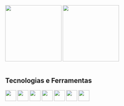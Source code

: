 <div>
  <img height="180em" src="https://github-readme-stats.vercel.app/api?username=nicolasandreidev&show_icons=true&theme=radical" />
  <img height="180em" src="https://github-readme-stats.vercel.app/api/top-langs/?username=nicolasandreidev&layout=compact&theme=radical" />
</div>
<br>
<div>
  <h2>Tecnologias e Ferramentas</h2>
  <img align="center" src="https://cdn.jsdelivr.net/gh/devicons/devicon/icons/html5/html5-original.svg" width="35" />
  <img align="center" src="https://cdn.jsdelivr.net/gh/devicons/devicon/icons/css3/css3-original.svg" width="35" />
  <img align="center" src="https://cdn.jsdelivr.net/gh/devicons/devicon/icons/javascript/javascript-original.svg" width="35" />
  <img align="center" src="https://cdn.jsdelivr.net/gh/devicons/devicon/icons/typescript/typescript-original.svg" width="35" />
  <img align="center" src="https://cdn.jsdelivr.net/gh/devicons/devicon/icons/sass/sass-original.svg" width="35" />
  <img align="center" src="https://cdn.jsdelivr.net/gh/devicons/devicon/icons/react/react-original.svg" width="35" />
  <img align="center" src="https://cdn.jsdelivr.net/gh/devicons/devicon/icons/nextjs/nextjs-original.svg" width="35" />
</div>
